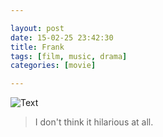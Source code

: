 ```yaml
---

layout: post
date: 15-02-25 23:42:30
title: Frank
tags: [film, music, drama]
categories: [movie]

---
```


![Text]({{site.url}}/assets/blog_img/2015-02-25-frank/Frank-2014-1080pBRRip-x264-AC3-JYK.mkv_20150225_221634.653.png)

> I don't think it hilarious at all.